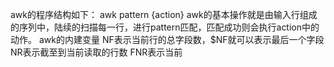 awk的程序结构如下：
awk pattern {action}
awk的基本操作就是由输入行组成的序列中，陆续的扫描每一行，进行pattern匹配，匹配成功则会执行action中的动作。
awk的内建变量
NF表示当前行的总字段数，$NF就可以表示最后一个字段
NR表示截至到当前读取的行数
FNR表示当前

